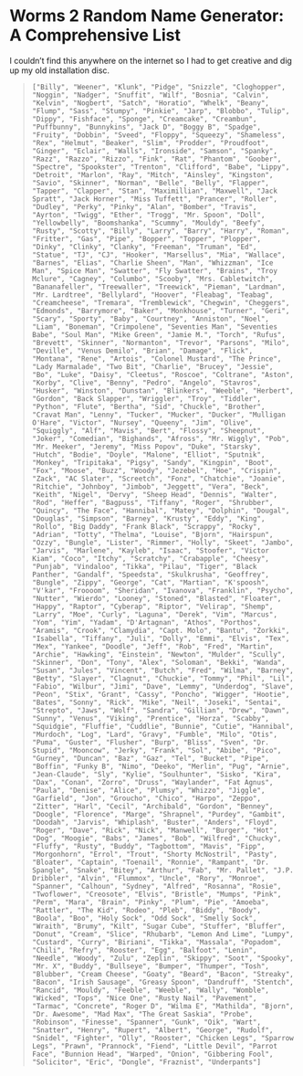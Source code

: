 # Worms 2 Random Name Generator: A Comprehensive List

I couldn’t find this anywhere on the internet so I had to get creative and dig up my old installation disc.

> ``` ["Billy", "Weener", "Klunk", "Pidge", "Snizzle", "Cloghopper", "Noggin", "Nadger", "Snuffit", "Wilf", "Bosnia", "Calvin", "Kelvin", "Nogbert", "Satch", "Horatio", "Whelk", "Beany", "Flump", "Sass", "Stumpy", "Pinkie", "Jarp", "Blobbo", "Tulip", "Dippy", "Fishface", "Sponge", "Creamcake", "Creambun", "Puffbunny", "Bunnykins", "Jack D", "Boggy B", "Spadge", "Fruity", "Dobbin", "Sveed", "Floppy", "Squeezy", "Shameless", "Rex", "Helmut", "Beaker", "Slim", "Prodder", "Proudfoot", "Ginger", "Eclair", "Walls", "Ironside", "Samson", "Spanky", "Razz", "Razzo", "Rizzo", "Fink", "Rat", "Phantom", "Goober", "Spectre", "Spookster", "Trenton", "Clifford", "Babe", "Lippy", "Detroit", "Marlon", "Ray", "Mitch", "Ainsley", "Kingston", "Savio", "Skinner", "Norman", "Belle", "Belly", "Flapper", "Tapper", "Clapper", "Stan", "Maximillian", "Maxwell", "Jack Spratt", "Jack Horner", "Miss Tuffett", "Prancer", "Roller", "Dudley", "Perky", "Pinky", "Alan", "Bomber", "Travis", "Ayrton", "Twigg", "Ether", "Trogg", "Mr. Spoon", "Doll", "Yellowbelly", "Boomshanka", "Scummy", "Mouldy", "Beefy", "Rusty", "Scotty", "Billy", "Larry", "Barry", "Harry", "Roman", "Fritter", "Gas", "Pipe", "Bopper", "Topper", "Plopper", "Dinky", "Clinky", "Clanky", "Freeman", "Truman", "Ed", "Statue", "TJ", "CJ", "Hooker", "Marsellus", "Mia", "Wallace", "Barnes", "Elias", "Charlie Sheen", "Man", "Whizzman", "Ice Man", "Spice Man", "Swatter", "Fly Swatter", "Brains", "Troy Mclure", "Cagney", "Columbo", "Scooby", "Mrs. Cabletwitch", "Bananafeller", "Treewaller", "Treewick", "Pieman", "Lardman", "Mr. Lardtree", "Bellylard", "Hoover", "Fleabag", "Teabag", "Creamcheese", "Tremara", "Tremblewick", "Chegwin", "Cheggers", "Edmonds", "Barrymore", "Baker", "Monkhouse", "Turner", "Geri", "Scary", "Sporty", "Baby", "Courtney", "Anniston", "Noel", "Liam", "Boneman", "Crimpolene", "Seventies Man", "Seventies Babe", "Soul Man", "Mike Green", "Jamie M.", "Torch", "Rufus", "Brevett", "Skinner", "Normanton", "Trevor", "Parsons", "Milo", "Deville", "Venus Demilo", "Brian", "Damage", "Flick", "Montana", "Rene", "Artois", "Colonel Mustard", "The Prince", "Lady Marmalade", "Two Bit", "Charlie", "Brucey", "Jessie", "Bo", "Luke", "Daisy", "Cleetus", "Roscoe", "Coltrane", "Aston", "Korby", "Clive", "Benny", "Pedro", "Angelo", "Stavros", "Husker", "Winston", "Dunstan", "Blinkers", "Weeble", "Herbert", "Gordon", "Back Slapper", "Wriggler", "Troy", "Tiddler", "Python", "Flute", "Bertha", "Sid", "Chuckle", "Brother", "Cravat Man", "Lenny", "Tucker", "Mucker", "Ducker", "Mulligan O'Hare", "Victor", "Nursey", "Queeny", "Jim", "Olive", "Squiggly", "Alf", "Mavis", "Bert", "Flossy", "Sheepnut", "Joker", "Comedian", "Bighands", "Afross", "Mr. Wiggly", "Pob", "Mr. Meeker", "Jeremy", "Miss Popov", "Duke", "Starsky", "Hutch", "Bodie", "Doyle", "Malone", "Elliot", "Sputnik", "Monkey", "Tripitaka", "Pigsy", "Sandy", "Kingpin", "Boot", "Fox", "Moose", "Buzz", "Woody", "Jezebel", "Hoe", "Crispin", "Zack", "AC Slater", "Screetch", "Fonz", "Chatchie", "Joanie", "Ritchie", "Johnboy", "Jimbob", "Jeggett", "Vera", "Beck", "Keith", "Nigel", "Dervy", "Sheep Head", "Dennis", "Walter", "Rod", "Heffer", "Bagpuss", "Tiffany", "Roger", "Shrubber", "Quincy", "The Face", "Hannibal", "Matey", "Dolphin", "Dougal", "Douglas", "Simpson", "Barney", "Krusty", "Eddy", "King", "Rollo", "Big Daddy", "Frank Black", "Scrappy", "Rocky", "Adrian", "Totty", "Thelma", "Louise", "Bjorn", "Hairspun", "Ozzy", "Bungle", "Lister", "Rimmer", "Holly", "Skeet", "Jambo", "Jarvis", "Marlene", "Kayleb", "Isaac", "Stoofer", "Victor Kiam", "Coco", "Itchy", "Scratchy", "Crabapple", "Cheesy", "Punjab", "Vindaloo", "Tikka", "Pilau", "Tiger", "Black Panther", "Gandalf", "Speedsta", "Skulkrusha", "Geoffrey", "Bungle", "Zippy", "George", "Cat", "Martian", "K'spoosh", "V'kar", "Froooom", "Sheridan", "Ivanova", "Franklin", "Psycho", "Nutter", "Wierdo", "Looney", "Stoned", "Blasted", "Floater", "Happy", "Raptor", "Cyberap", "Riptor", "Velirap", "Shemp", "Larry", "Moe", "Curly", "Laguna", "Derek", "Vim", "Marcus", "Yom", "Yim", "Yadam", "D'Artagnan", "Athos", "Porthos", "Aramis", "Crook", "Clamydia", "Capt. Molo", "Bantu", "Zorkki", "Isabella", "Tiffany", "Juli", "Dolly", "Emmi", "Elvis", "Tex", "Mex", "Yankee", "Doodle", "Jeff", "Rob", "Fred", "Martin", "Archie", "Hawking", "Einstein", "Newton", "Mulder", "Scully", "Skinner", "Don", "Tony", "Alex", "Soloman", "Bekki", "Wanda", "Susan", "Jules", "Vincent", "Butch", "Fred", "Wilma", "Barney", "Betty", "Slayer", "Clagnut", "Chuckie", "Tommy", "Phil", "Lil", "Fabio", "Wilbur", "Jimi", "Dave", "Lemmy", "Underdog", "Slave", "Peon", "Stix", "Grant", "Cassy", "Poncho", "Wigger", "Hootie", "Bates", "Sonny", "Rick", "Mike", "Neil", "Joseki", "Sentai", "Strepto", "Jaws", "Wolf", "Sandra", "Gillian", "Drew", "Dawn", "Sunny", "Venus", "Viking", "Prentice", "Horza", "Scabby", "Squidgie", "Fluffie", "Cuddlie", "Bunnie", "Cutie", "Hannibal", "Murdoch", "Log", "Lard", "Gravy", "Fumble", "Milo", "Otis", "Puma", "Guster", "Flusher", "Burp", "Bliss", "Sven", "Dr. Stupid", "Mooncow", "Jerky", "Frank", "Sol", "Abibe", "Pico", "Gurney", "Duncan", "Baz", "Gaz", "Tel", "Bucket", "Pipe", "Boffin", "Funky B", "Nimo", "Deeko", "Merlin", "Pug", "Arnie", "Jean-Claude", "Sly", "Kylie", "Soulhunter", "Sisko", "Kira", "Dax", "Conan", "Zorro", "Druss", "Waylander", "Fat Agnus", "Paula", "Denise", "Alice", "Plumsy", "Whizzo", "Jiggle", "Garfield", "Jon", "Groucho", "Chico", "Harpo", "Zeppo", "Zitter", "Harl", "Cecil", "Archibald", "Gordon", "Benney", "Doogle", "Florence", "Marge", "Shrapnel", "Purdey", "Gambit", "Doodah", "Jarvis", "Whiplash", "Buster", "Anders", "Floyd", "Roger", "Dave", "Rick", "Nick", "Manwell", "Burger", "Hot", "Dog", "Moogie", "Babs", "James", "Bob", "Wilfred", "Chucky", "Fluffy", "Rusty", "Buddy", "Tagbottom", "Mavis", "Fipp", "Morgonhorn", "Errol", "Trout", "Shorty McNostril", "Pasty", "Bloater", "Captain", "Toenail", "Ronnie", "Rampant", "Dr. Spangle", "Snake", "Bitey", "Arthur", "Fab", "Mr. Pallet", "J.P. Dribbler", "Alvin", "Flummox", "Uncle", "Rory", "Monroe", "Spanner", "Calhoun", "Sydney", "Alfred", "Rosanna", "Rosie", "Twoflower", "Creosote", "Elvis", "Bristle", "Mumps", "Pink", "Perm", "Mara", "Brain", "Pinky", "Plum", "Pie", "Amoeba", "Rattler", "The Kid", "Rodeo", "Pleb", "Biddy", "Boody", "Boola", "Boo", "Holy Sock", "Odd Sock", "Smelly Sock", "Wraith", "Brumy", "Kilt", "Sugar Cube", "Stuffer", "Bluffer", "Donut", "Cream", "Slice", "Rhubarb", "Lemon And Lime", "Lumpy", "Custard", "Curry", "Biriani", "Tikka", "Massala", "Popadom", "Chili", "Refry", "Rooster", "Egg", "Balfoot", "Lenin", "Needle", "Woody", "Zulu", "Zeplin", "Skippy", "Soot", "Spooky", "Mr. X", "Buddy", "Bullseye", "Bumper", "Thumper", "Tosh", "Blubber", "Cream Cheese", "Goaty", "Beard", "Bacon", "Streaky", "Bacon", "Irish Sausage", "Greasy Spoon", "Dandruff", "Stentch", "Rancid", "Mouldy", "Feeble", "Weeble", "Wally", "Womble", "Wicked", "Tops", "Nice One", "Rusty Nail", "Pavement", "Tarmac", "Concrete", "Roger D", "Wilma E", "Mathilda", "Bjorn", "Dr. Awesome", "Mad Max", "The Great Saskia", "Probe", "Robinson", "Finesse", "Spanner", "Gunk", "Oik", "Wart", "Snatter", "Henry", "Rupert", "Albert", "George", "Rudolf", "Snidel", "Fighter", "Olly", "Rooster", "Chicken Legs", "Sparrow Legs", "Prawn", "Prannock", "Fiend", "Little Devil", "Parrot Face", "Bunnion Head", "Warped", "Onion", "Gibbering Fool", "Solicitor", "Eric", "Dongle", "Fraznist", "Underpants"] ```
